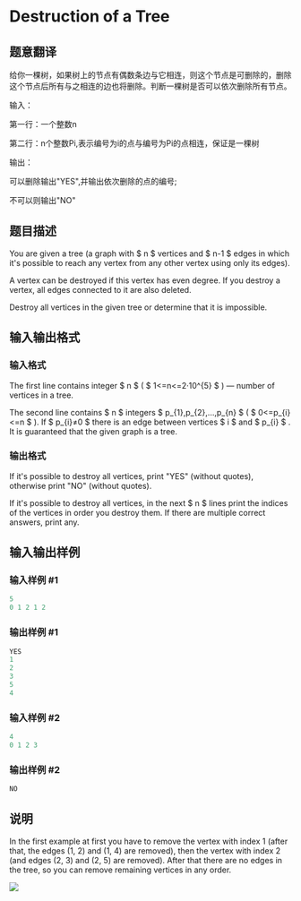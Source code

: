 # Destruction of a Tree

## 题意翻译

给你一棵树，如果树上的节点有偶数条边与它相连，则这个节点是可删除的，删除这个节点后所有与之相连的边也将删除。判断一棵树是否可以依次删除所有节点。

输入：

第一行：一个整数n

第二行：n个整数Pi,表示编号为i的点与编号为Pi的点相连，保证是一棵树

输出：

可以删除输出"YES",并输出依次删除的点的编号;

不可以则输出"NO"

## 题目描述

You are given a tree (a graph with $ n $ vertices and $ n-1 $ edges in which it's possible to reach any vertex from any other vertex using only its edges).

A vertex can be destroyed if this vertex has even degree. If you destroy a vertex, all edges connected to it are also deleted.

Destroy all vertices in the given tree or determine that it is impossible.

## 输入输出格式

### 输入格式

The first line contains integer $ n $ ( $ 1<=n<=2·10^{5} $ ) — number of vertices in a tree.

The second line contains $ n $ integers $ p_{1},p_{2},...,p_{n} $ ( $ 0<=p_{i}<=n $ ). If $ p_{i}≠0 $ there is an edge between vertices $ i $ and $ p_{i} $ . It is guaranteed that the given graph is a tree.

### 输出格式

If it's possible to destroy all vertices, print "YES" (without quotes), otherwise print "NO" (without quotes).

If it's possible to destroy all vertices, in the next $ n $ lines print the indices of the vertices in order you destroy them. If there are multiple correct answers, print any.

## 输入输出样例

### 输入样例 #1

```cpp
5
0 1 2 1 2

```
### 输出样例 #1

```cpp
YES
1
2
3
5
4

```
### 输入样例 #2

```cpp
4
0 1 2 3

```
### 输出样例 #2

```cpp
NO

```
## 说明

In the first example at first you have to remove the vertex with index 1 (after that, the edges (1, 2) and (1, 4) are removed), then the vertex with index 2 (and edges (2, 3) and (2, 5) are removed). After that there are no edges in the tree, so you can remove remaining vertices in any order.

![](https://cdn.luogu.com.cn/upload/vjudge_pic/CF963B/9b84e98fe96447b82c6a8ccba7a9e4a5189ce14b.png)

